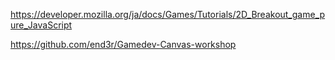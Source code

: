 https://developer.mozilla.org/ja/docs/Games/Tutorials/2D_Breakout_game_pure_JavaScript

https://github.com/end3r/Gamedev-Canvas-workshop
